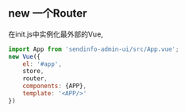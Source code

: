 ## new 一个Router

在init.js中实例化最外部的Vue, 
```js
import App from 'sendinfo-admin-ui/src/App.vue';
new Vue({
    el: '#app',
    store,
    router,
    components: {APP},
    template: '<APP/>'
})
```